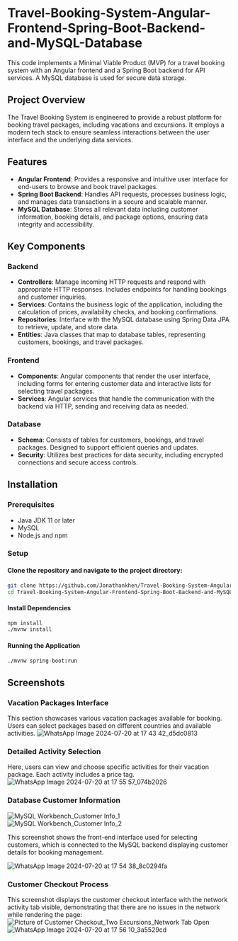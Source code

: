 # Travel-Booking-System-Angular-Frontend-Spring-Boot-Backend-and-MySQL-Database
This code implements a Minimal Viable Product (MVP) for a travel booking system with an Angular frontend and a Spring Boot backend for API services. A MySQL database is used for secure data storage.

## Project Overview

The Travel Booking System is engineered to provide a robust platform for booking travel packages, including vacations and excursions. It employs a modern tech stack to ensure seamless interactions between the user interface and the underlying data services.

## Features

- **Angular Frontend**: Provides a responsive and intuitive user interface for end-users to browse and book travel packages.
- **Spring Boot Backend**: Handles API requests, processes business logic, and manages data transactions in a secure and scalable manner.
- **MySQL Database**: Stores all relevant data including customer information, booking details, and package options, ensuring data integrity and accessibility.

## Key Components

### Backend

- **Controllers**: Manage incoming HTTP requests and respond with appropriate HTTP responses. Includes endpoints for handling bookings and customer inquiries.
- **Services**: Contains the business logic of the application, including the calculation of prices, availability checks, and booking confirmations.
- **Repositories**: Interface with the MySQL database using Spring Data JPA to retrieve, update, and store data.
- **Entities**: Java classes that map to database tables, representing customers, bookings, and travel packages.

### Frontend

- **Components**: Angular components that render the user interface, including forms for entering customer data and interactive lists for selecting travel packages.
- **Services**: Angular services that handle the communication with the backend via HTTP, sending and receiving data as needed.

### Database

- **Schema**: Consists of tables for customers, bookings, and travel packages. Designed to support efficient queries and updates.
- **Security**: Utilizes best practices for data security, including encrypted connections and secure access controls.

## Installation

### Prerequisites

- Java JDK 11 or later
- MySQL
- Node.js and npm

### Setup

#### Clone the repository and navigate to the project directory:

```bash
git clone https://github.com/Jonathankhen/Travel-Booking-System-Angular-Frontend-Spring-Boot-Backend-and-MySQL-Database.git
cd Travel-Booking-System-Angular-Frontend-Spring-Boot-Backend-and-MySQL-Database
```

#### Install Dependencies
```bash
npm install
./mvnw install
```

#### Running the Application
```bash
./mvnw spring-boot:run
```

## Screenshots

### Vacation Packages Interface
This section showcases various vacation packages available for booking. Users can select packages based on different countries and available activities.
![WhatsApp Image 2024-07-20 at 17 43 42_d5dc0813](https://github.com/user-attachments/assets/68439846-d897-4e1d-b527-d7ec04327dce)

### Detailed Activity Selection
Here, users can view and choose specific activities for their vacation package. Each activity includes a price tag.
![WhatsApp Image 2024-07-20 at 17 55 57_074b2026](https://github.com/user-attachments/assets/1734af4a-71f7-4388-9dfc-bd1ecdf2c236)

### Database Customer Information
![MySQL Workbench_Customer Info_1](https://github.com/user-attachments/assets/c9ed12de-7fc9-4904-a87c-c0fc5d37ac08)
![MySQL Workbench_Customer Info_2](https://github.com/user-attachments/assets/fff59fb3-a2db-4ee9-af9d-66f925b031bf)

This screenshot shows the front-end interface used for selecting customers, which is connected to the MySQL backend displaying customer details for booking management.

![WhatsApp Image 2024-07-20 at 17 54 38_8c0294fa](https://github.com/user-attachments/assets/f657ad3c-bf53-4281-946d-f26d96392d1c)

### Customer Checkout Process
This screenshot displays the customer checkout interface with the network activity tab visible, demonstrating that there are no issues in the network while rendering the page:
![Picture of Customer Checkout_Two Excursions_Network Tab Open](https://github.com/user-attachments/assets/4c0b9c39-f82c-4ff5-b464-0c32bf08e9ed)
![WhatsApp Image 2024-07-20 at 17 56 10_3a5529cd](https://github.com/user-attachments/assets/8cda263f-4791-4763-97c3-33cc3ba119dd)



